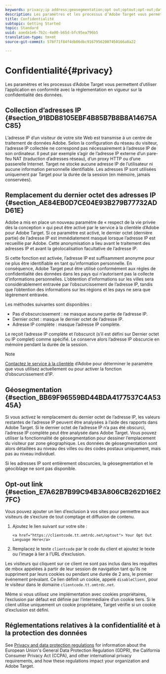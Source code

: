 ```yaml
---
keywords: privacy;ip address;geosegmentation;opt out;optout;opt-out;data privacy;government regulations;regulations;gdpr;ccpa
description: Les paramètres et les processus d’Adobe Target vous permettent d’utiliser l’application en conformité avec la réglementation en vigueur sur la confidentialité des données.
title: Confidentialité
subtopic: Getting Started
topic: Standard
uuid: aaeda1e6-7b2c-4a00-b65d-bfc95ea796b5
translation-type: tm+mt
source-git-commit: 578f71f84f4db06dbc91679562007450166a8a22

---
```



# Confidentialité{#privacy}

Les paramètres et les processus d’Adobe Target vous permettent d’utiliser l’application en conformité avec la réglementation en vigueur sur la confidentialité des données.

## Collection d’adresses IP {#section_91BDB8105EBF4B85B7B8B8A14675AC85}

L’adresse IP d’un visiteur de votre site Web est transmise à un centre de traitement de données Adobe. Selon la configuration du réseau du visiteur, l’adresse IP collectée ne correspond pas nécessairement à l’adresse IP de son ordinateur. Il peut par exemple s’agir de l’adresse IP externe d’un pare-feu NAT (traduction d’adresses réseau), d’un proxy HTTP ou d’une passerelle Internet. Target ne stocke aucune adresse IP de l’utilisateur ni aucune information personnelle identifiable. Les adresses IP sont utilisées uniquement par Target pour la durée de la session (en mémoire, jamais conservées).

## Remplacement du dernier octet des adresses IP {#section_AE84EB0D7CE04E93B279B77732ADD61E}

Adobe a mis en place un nouveau paramètre de « respect de la vie privée dès la conception » qui peut être activé par le service à la clientèle d’Adobe pour Adobe Target. Si ce paramètre est activé, le dernier octet (dernière partie) de l’adresse IP est immédiatement masqué lorsque l’adresse IP est recueillie par Adobe. Cette anonymisation a lieu avant le traitement des adresses IP et avant la géolocalisation facultative de l’adresse IP.

Si cette fonction est activée, l’adresse IP est suffisamment anonyme pour ne plus être identifiable en tant qu’information personnelle. En conséquence, Adobe Target peut être utilisé conformément aux règles de confidentialité des données dans les pays qui n’autorisent pas la collecte d’informations personnelles. L’obtention d’informations sur les villes sera considérablement entravée par l’obscurcissement de l’adresse IP, tandis que l’obtention des informations sur les régions et les pays ne sera que légèrement entravée.

Les méthodes suivantes sont disponibles :

* Pas d&#39;obscurcissement :  ne masque aucune partie de l’adresse IP.
* Dernier octet :  masque le dernier octet de l’adresse IP.
* Adresse IP complète :  masque l’adresse IP complète.

Le reçoit l’adresse IP complète et l’obscurcit (s’il est défini sur Dernier octet ou IP complet) comme spécifié. Le conserve alors l’adresse IP obscurcie en mémoire pendant la durée de la session.

>[!NOTE]
>
>[Contactez le service à la clientèle](/help/cmp-resources-and-contact-information.md#reference_ACA3391A00EF467B87930A450050077C) d’Adobe pour déterminer le paramètre que vous utilisez actuellement ou pour activer la fonction d’obscurcissement d’IP.

## Géosegmentation {#section_BB69F96559BD44BDA4177537C4A5345A}

Si vous activez le remplacement du dernier octet de l’adresse IP, les valeurs restantes de l’adresse IP peuvent être analysées à l’aide des rapports dans Adobe Target. Si le dernier octet de l’adresse IP n’a pas été obscurci, l’adresse IP complète peut être analysée dans Adobe Target. Vous pouvez utiliser la fonctionnalité de géosegmentation pour dessiner l’emplacement du visiteur par zone géographique. Les données de géosegmentation sont alors détaillées au niveau des villes ou des codes postaux uniquement, mais pas au niveau individuel.

Si les adresses IP sont entièrement obscurcies, la géosegmentation et le géociblage ne sont pas disponible.

## Opt-out link {#section_E7A62B7B99C94B3A806CB262D16E27FC}

Vous pouvez ajouter un lien d’exclusion à vos sites pour permettre aux visiteurs de s’exclure de tout comptage et diffusion de contenu.

1. Ajoutez le lien suivant sur votre site :

   `<a href="https://clientcode.tt.omtrdc.net/optout"> Your Opt Out Language Here</a>`
1. Remplacez le texte `clientcode` par le code du client et ajoutez le texte ou l’image à lier à l’URL d’exclusion.

Les visiteurs qui cliquent sur ce client ne sont pas inclus dans les requêtes de mbox appelées à partir de leur session de navigation tant qu’ils ne suppriment par leurs cookies ou pendant une durée de 2 ans, le premier événement prévalant. Ce lien définit un cookie, appelé `disableClient`, pour le visiteur dans le domaine `clientcode.tt.omtrdc.net`.

Même si vous utilisez une implémentation avec cookies propriétaires, l’exclusion par défaut est définie par l’intermédiaire d’un cookie tiers. Si le client utilise uniquement un cookie propriétaire, Target vérifie si un cookie d’exclusion est défini.

## Réglementations relatives à la confidentialité et à la protection des données

See [Privacy and data protection regulations](/help/c-implementing-target/c-considerations-before-you-implement-target/c-privacy/cmp-privacy-and-general-data-protection-regulation.md) for information about the European Union&#39;s General Data Protection Regulation (GDPR), the California Consumer Privacy Act (CCPA), and other international privacy requirements, and how these regulations impact your organization and Adobe Target.
